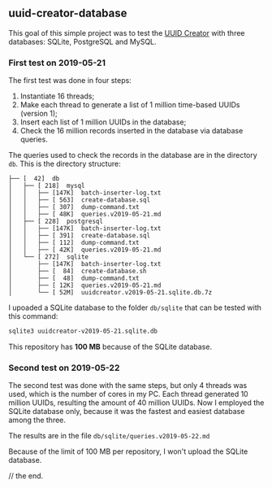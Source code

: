 ## uuid-creator-database

This goal of this simple project was to test the [UUID Creator](https://github.com/f4b6a3/uuid-creator) with three databases: SQLite, PostgreSQL and MySQL.

### First test on 2019-05-21

The first test was done in four steps:

1. Instantiate 16 threads;
2. Make each thread to generate a list of 1 million time-based UUIDs (version 1);
3. Insert each list of 1 million UUIDs in the database;
4. Check the 16 million records inserted in the database via database queries.

The queries used to check the records in the database are in the directory `db`. This is the directory structure:

```text
├── [  42]  db
│   ├── [ 218]  mysql
│   │   ├── [147K]  batch-inserter-log.txt
│   │   ├── [ 563]  create-database.sql
│   │   ├── [ 307]  dump-command.txt
│   │   ├── [ 48K]  queries.v2019-05-21.md
│   ├── [ 228]  postgresql
│   │   ├── [147K]  batch-inserter-log.txt
│   │   ├── [ 391]  create-database.sql
│   │   ├── [ 112]  dump-command.txt
│   │   ├── [ 42K]  queries.v2019-05-21.md
│   └── [ 272]  sqlite
│       ├── [147K]  batch-inserter-log.txt
│       ├── [  84]  create-database.sh
│       ├── [  48]  dump-command.txt
│       ├── [ 12K]  queries.v2019-05-21.md
│       └── [ 52M]  uuidcreator.v2019-05-21.sqlite.db.7z
```

I upoaded a SQLite database to the folder `db/sqlite` that can be tested with this command:

```bash
sqlite3 uuidcreator-v2019-05-21.sqlite.db
```

This repository has **100 MB** because of the SQLite database.

### Second test on 2019-05-22

The second test was done with the same steps, but only 4 threads was used, which is the number of cores in my PC. Each thread generated 10 million UUIDs, resulting the amount of 40 million UUIDs. Now I employed the SQLite database only, because it was the fastest and easiest database among the three.

The results are in the file `db/sqlite/queries.v2019-05-22.md`

Because of the limit of 100 MB per repository, I won't upload the SQLite database.

// the end.

